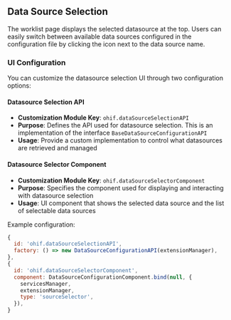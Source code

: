 ## Data Source Selection

The worklist page displays the selected datasource at the top. Users can easily switch between available data sources configured in the configuration file by clicking the icon next to the data source name.

### UI Configuration

You can customize the datasource selection UI through two configuration options:

#### Datasource Selection API
- **Customization Module Key**: `ohif.dataSourceSelectionAPI`
- **Purpose**: Defines the API used for datasource selection. This is an implementation of the interface `BaseDataSourceConfigurationAPI`
- **Usage**: Provide a custom implementation to control what datasources are retrieved and managed

#### Datasource Selector Component
- **Customization Module Key**: `ohif.dataSourceSelectorComponent`
- **Purpose**: Specifies the component used for displaying and interacting with datasource selection
- **Usage**: UI component that shows the selected data source and the list of selectable data sources

Example configuration:
```javascript
{
  id: 'ohif.dataSourceSelectionAPI',
  factory: () => new DataSourceConfigurationAPI(extensionManager),
},
{
  id: 'ohif.dataSourceSelectorComponent',
  component: DataSourceConfigurationComponent.bind(null, {
    servicesManager,
    extensionManager,
    type: 'sourceSelector',
  }),
}
